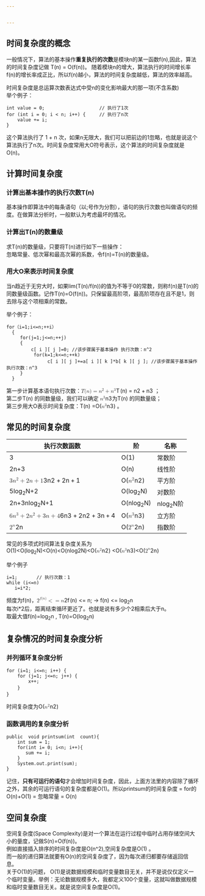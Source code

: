 ```yaml
---


---
```


<h2 id="时间复杂度的概念">时间复杂度的概念</h2>
<p>一般情况下，算法的基本操作<strong>重复执行的次数</strong>是模块n的某一函数f(n),因此，算法的时间复杂度记做 T(n) = O(f(n))。 随着模块n的增大，算法执行的时间增长率f(n)的增长率成正比，所以f(n)越小，算法的时间复杂度越低，算法的效率越高。</p>
<p>时间复杂度是总运算次数表达式中受n的变化影响最大的那一项(不含系数)<br>
举个例子：</p>
<pre><code>int value = 0;                    // 执行了1次
for (int i = 0; i &lt; n; i++) {     // 执行了n次
    value += i;
}
</code></pre>
<p>这个算法执行了 1 + n 次，如果n无限大，我们可以把前边的1忽略，也就是说这个算法执行了n次。时间复杂度常用大O符号表示，这个算法的时间复杂度就是O(n)。</p>
<h2 id="计算时间复杂度">计算时间复杂度</h2>
<h3 id="计算出基本操作的执行次数tn">计算出基本操作的执行次数T(n)</h3>
<p>基本操作即算法中的每条语句（以;号作为分割），语句的执行次数也叫做语句的频度。在做算法分析时，一般默认为考虑最坏的情况。</p>
<h3 id="计算出tn的数量级">计算出T(n)的数量级</h3>
<p>求T(n)的数量级，只要将T(n)进行如下一些操作：<br>
忽略常量、低次幂和最高次幂的系数，令f(n)=T(n)的数量级。</p>
<h3 id="用大o来表示时间复杂度">用大O来表示时间复杂度</h3>
<p>当n趋近于无穷大时，如果lim(T(n)/f(n))的值为不等于0的常数，则称f(n)是T(n)的同数量级函数。记作T(n)=O(f(n))。只保留最高阶项，最高阶项存在且不是1，则去除与这个项相乘的常数。</p>
<p>举个例子：</p>
<pre><code>for（i=1;i&lt;=n;++i）
  {
     for(j=1;j&lt;=n;++j)
     {
         c[ i ][ j ]=0; //该步骤属于基本操作 执行次数：n^2
          for(k=1;k&lt;=n;++k)
               c[ i ][ j ]+=a[ i ][ k ]*b[ k ][ j ]; //该步骤属于基本操作 执行次数：n^3
     }
  }
</code></pre>
<p>第一步计算基本语句执行次数：<span class="katex--inline"><span class="katex"><span class="katex-mathml"><math><semantics><mrow><mi>T</mi><mo stretchy="false">(</mo><mi>n</mi><mo stretchy="false">)</mo><mo>=</mo><msup><mi>n</mi><mn>2</mn></msup><mo>+</mo><msup><mi>n</mi><mn>3</mn></msup></mrow><annotation encoding="application/x-tex">T(n) = n^{2}+n^{3}</annotation></semantics></math></span><span class="katex-html" aria-hidden="true"><span class="base"><span class="strut" style="height: 1em; vertical-align: -0.25em;"></span><span class="mord mathdefault" style="margin-right: 0.13889em;">T</span><span class="mopen">(</span><span class="mord mathdefault">n</span><span class="mclose">)</span><span class="mspace" style="margin-right: 0.277778em;"></span><span class="mrel">=</span><span class="mspace" style="margin-right: 0.277778em;"></span></span><span class="base"><span class="strut" style="height: 0.897438em; vertical-align: -0.08333em;"></span><span class="mord"><span class="mord mathdefault">n</span><span class="msupsub"><span class="vlist-t"><span class="vlist-r"><span class="vlist" style="height: 0.814108em;"><span class="" style="top: -3.063em; margin-right: 0.05em;"><span class="pstrut" style="height: 2.7em;"></span><span class="sizing reset-size6 size3 mtight"><span class="mord mtight"><span class="mord mtight">2</span></span></span></span></span></span></span></span></span><span class="mspace" style="margin-right: 0.222222em;"></span><span class="mbin">+</span><span class="mspace" style="margin-right: 0.222222em;"></span></span><span class="base"><span class="strut" style="height: 0.814108em; vertical-align: 0em;"></span><span class="mord"><span class="mord mathdefault">n</span><span class="msupsub"><span class="vlist-t"><span class="vlist-r"><span class="vlist" style="height: 0.814108em;"><span class="" style="top: -3.063em; margin-right: 0.05em;"><span class="pstrut" style="height: 2.7em;"></span><span class="sizing reset-size6 size3 mtight"><span class="mord mtight"><span class="mord mtight">3</span></span></span></span></span></span></span></span></span></span></span></span></span> ；<br>
第二步T(n) 的同数量级，我们可以确定 <span class="katex--inline"><span class="katex"><span class="katex-mathml"><math><semantics><mrow><msup><mi>n</mi><mn>3</mn></msup></mrow><annotation encoding="application/x-tex">n^{3}</annotation></semantics></math></span><span class="katex-html" aria-hidden="true"><span class="base"><span class="strut" style="height: 0.814108em; vertical-align: 0em;"></span><span class="mord"><span class="mord mathdefault">n</span><span class="msupsub"><span class="vlist-t"><span class="vlist-r"><span class="vlist" style="height: 0.814108em;"><span class="" style="top: -3.063em; margin-right: 0.05em;"><span class="pstrut" style="height: 2.7em;"></span><span class="sizing reset-size6 size3 mtight"><span class="mord mtight"><span class="mord mtight">3</span></span></span></span></span></span></span></span></span></span></span></span></span>为T(n) 的同数量级；<br>
第三步用大O表示时间复杂度：T(n) =O(<span class="katex--inline"><span class="katex"><span class="katex-mathml"><math><semantics><mrow><msup><mi>n</mi><mn>3</mn></msup></mrow><annotation encoding="application/x-tex">n^{3}</annotation></semantics></math></span><span class="katex-html" aria-hidden="true"><span class="base"><span class="strut" style="height: 0.814108em; vertical-align: 0em;"></span><span class="mord"><span class="mord mathdefault">n</span><span class="msupsub"><span class="vlist-t"><span class="vlist-r"><span class="vlist" style="height: 0.814108em;"><span class="" style="top: -3.063em; margin-right: 0.05em;"><span class="pstrut" style="height: 2.7em;"></span><span class="sizing reset-size6 size3 mtight"><span class="mord mtight"><span class="mord mtight">3</span></span></span></span></span></span></span></span></span></span></span></span></span>) 。</p>
<h2 id="常见的时间复杂度">常见的时间复杂度</h2>

<table>
<thead>
<tr>
<th>执行次数函数</th>
<th>阶</th>
<th>名称</th>
</tr>
</thead>
<tbody>
<tr>
<td>3</td>
<td>O(1)</td>
<td>常数阶</td>
</tr>
<tr>
<td>2n+3</td>
<td>O(n)</td>
<td>线性阶</td>
</tr>
<tr>
<td><span class="katex--inline"><span class="katex"><span class="katex-mathml"><math><semantics><mrow><mn>3</mn><msup><mi>n</mi><mn>2</mn></msup><mo>+</mo><mn>2</mn><mi>n</mi><mo>+</mo><mn>1</mn></mrow><annotation encoding="application/x-tex">3n^{2}+2n+1</annotation></semantics></math></span><span class="katex-html" aria-hidden="true"><span class="base"><span class="strut" style="height: 0.897438em; vertical-align: -0.08333em;"></span><span class="mord">3</span><span class="mord"><span class="mord mathdefault">n</span><span class="msupsub"><span class="vlist-t"><span class="vlist-r"><span class="vlist" style="height: 0.814108em;"><span class="" style="top: -3.063em; margin-right: 0.05em;"><span class="pstrut" style="height: 2.7em;"></span><span class="sizing reset-size6 size3 mtight"><span class="mord mtight"><span class="mord mtight">2</span></span></span></span></span></span></span></span></span><span class="mspace" style="margin-right: 0.222222em;"></span><span class="mbin">+</span><span class="mspace" style="margin-right: 0.222222em;"></span></span><span class="base"><span class="strut" style="height: 0.72777em; vertical-align: -0.08333em;"></span><span class="mord">2</span><span class="mord mathdefault">n</span><span class="mspace" style="margin-right: 0.222222em;"></span><span class="mbin">+</span><span class="mspace" style="margin-right: 0.222222em;"></span></span><span class="base"><span class="strut" style="height: 0.64444em; vertical-align: 0em;"></span><span class="mord">1</span></span></span></span></span></td>
<td>O(<span class="katex--inline"><span class="katex"><span class="katex-mathml"><math><semantics><mrow><msup><mi>n</mi><mn>2</mn></msup></mrow><annotation encoding="application/x-tex">n^{2}</annotation></semantics></math></span><span class="katex-html" aria-hidden="true"><span class="base"><span class="strut" style="height: 0.814108em; vertical-align: 0em;"></span><span class="mord"><span class="mord mathdefault">n</span><span class="msupsub"><span class="vlist-t"><span class="vlist-r"><span class="vlist" style="height: 0.814108em;"><span class="" style="top: -3.063em; margin-right: 0.05em;"><span class="pstrut" style="height: 2.7em;"></span><span class="sizing reset-size6 size3 mtight"><span class="mord mtight"><span class="mord mtight">2</span></span></span></span></span></span></span></span></span></span></span></span></span>)</td>
<td>平方阶</td>
</tr>
<tr>
<td>5log<sub>2</sub>N+2</td>
<td>O(log<sub>2</sub>N)</td>
<td>对数阶</td>
</tr>
<tr>
<td>2n+3nlog<sub>2</sub>N+1</td>
<td>O(nlog<sub>2</sub>N)</td>
<td>nlog<sub>2</sub>N阶</td>
</tr>
<tr>
<td><span class="katex--inline"><span class="katex"><span class="katex-mathml"><math><semantics><mrow><mn>6</mn><msup><mi>n</mi><mn>3</mn></msup><mo>+</mo><mn>2</mn><msup><mi>n</mi><mn>2</mn></msup><mo>+</mo><mn>3</mn><mi>n</mi><mo>+</mo><mn>4</mn></mrow><annotation encoding="application/x-tex">6n^{3}+2n^{2}+3n+4</annotation></semantics></math></span><span class="katex-html" aria-hidden="true"><span class="base"><span class="strut" style="height: 0.897438em; vertical-align: -0.08333em;"></span><span class="mord">6</span><span class="mord"><span class="mord mathdefault">n</span><span class="msupsub"><span class="vlist-t"><span class="vlist-r"><span class="vlist" style="height: 0.814108em;"><span class="" style="top: -3.063em; margin-right: 0.05em;"><span class="pstrut" style="height: 2.7em;"></span><span class="sizing reset-size6 size3 mtight"><span class="mord mtight"><span class="mord mtight">3</span></span></span></span></span></span></span></span></span><span class="mspace" style="margin-right: 0.222222em;"></span><span class="mbin">+</span><span class="mspace" style="margin-right: 0.222222em;"></span></span><span class="base"><span class="strut" style="height: 0.897438em; vertical-align: -0.08333em;"></span><span class="mord">2</span><span class="mord"><span class="mord mathdefault">n</span><span class="msupsub"><span class="vlist-t"><span class="vlist-r"><span class="vlist" style="height: 0.814108em;"><span class="" style="top: -3.063em; margin-right: 0.05em;"><span class="pstrut" style="height: 2.7em;"></span><span class="sizing reset-size6 size3 mtight"><span class="mord mtight"><span class="mord mtight">2</span></span></span></span></span></span></span></span></span><span class="mspace" style="margin-right: 0.222222em;"></span><span class="mbin">+</span><span class="mspace" style="margin-right: 0.222222em;"></span></span><span class="base"><span class="strut" style="height: 0.72777em; vertical-align: -0.08333em;"></span><span class="mord">3</span><span class="mord mathdefault">n</span><span class="mspace" style="margin-right: 0.222222em;"></span><span class="mbin">+</span><span class="mspace" style="margin-right: 0.222222em;"></span></span><span class="base"><span class="strut" style="height: 0.64444em; vertical-align: 0em;"></span><span class="mord">4</span></span></span></span></span></td>
<td>O(<span class="katex--inline"><span class="katex"><span class="katex-mathml"><math><semantics><mrow><msup><mi>n</mi><mn>3</mn></msup></mrow><annotation encoding="application/x-tex">n^{3}</annotation></semantics></math></span><span class="katex-html" aria-hidden="true"><span class="base"><span class="strut" style="height: 0.814108em; vertical-align: 0em;"></span><span class="mord"><span class="mord mathdefault">n</span><span class="msupsub"><span class="vlist-t"><span class="vlist-r"><span class="vlist" style="height: 0.814108em;"><span class="" style="top: -3.063em; margin-right: 0.05em;"><span class="pstrut" style="height: 2.7em;"></span><span class="sizing reset-size6 size3 mtight"><span class="mord mtight"><span class="mord mtight">3</span></span></span></span></span></span></span></span></span></span></span></span></span>)</td>
<td>立方阶</td>
</tr>
<tr>
<td><span class="katex--inline"><span class="katex"><span class="katex-mathml"><math><semantics><mrow><msup><mn>2</mn><mi>n</mi></msup></mrow><annotation encoding="application/x-tex">2^{n}</annotation></semantics></math></span><span class="katex-html" aria-hidden="true"><span class="base"><span class="strut" style="height: 0.664392em; vertical-align: 0em;"></span><span class="mord"><span class="mord">2</span><span class="msupsub"><span class="vlist-t"><span class="vlist-r"><span class="vlist" style="height: 0.664392em;"><span class="" style="top: -3.063em; margin-right: 0.05em;"><span class="pstrut" style="height: 2.7em;"></span><span class="sizing reset-size6 size3 mtight"><span class="mord mtight"><span class="mord mathdefault mtight">n</span></span></span></span></span></span></span></span></span></span></span></span></span></td>
<td>O(<span class="katex--inline"><span class="katex"><span class="katex-mathml"><math><semantics><mrow><msup><mn>2</mn><mi>n</mi></msup></mrow><annotation encoding="application/x-tex">2^{n}</annotation></semantics></math></span><span class="katex-html" aria-hidden="true"><span class="base"><span class="strut" style="height: 0.664392em; vertical-align: 0em;"></span><span class="mord"><span class="mord">2</span><span class="msupsub"><span class="vlist-t"><span class="vlist-r"><span class="vlist" style="height: 0.664392em;"><span class="" style="top: -3.063em; margin-right: 0.05em;"><span class="pstrut" style="height: 2.7em;"></span><span class="sizing reset-size6 size3 mtight"><span class="mord mtight"><span class="mord mathdefault mtight">n</span></span></span></span></span></span></span></span></span></span></span></span></span>)</td>
<td>指数阶</td>
</tr>
</tbody>
</table><p>常见的多项式时间算法复杂度关系为<br>
O(1)&lt;O(log<sub>2</sub>N)&lt;O(n)&lt;O(nlog2N)&lt;O(<span class="katex--inline"><span class="katex"><span class="katex-mathml"><math><semantics><mrow><msup><mi>n</mi><mn>2</mn></msup></mrow><annotation encoding="application/x-tex">n^{2}</annotation></semantics></math></span><span class="katex-html" aria-hidden="true"><span class="base"><span class="strut" style="height: 0.814108em; vertical-align: 0em;"></span><span class="mord"><span class="mord mathdefault">n</span><span class="msupsub"><span class="vlist-t"><span class="vlist-r"><span class="vlist" style="height: 0.814108em;"><span class="" style="top: -3.063em; margin-right: 0.05em;"><span class="pstrut" style="height: 2.7em;"></span><span class="sizing reset-size6 size3 mtight"><span class="mord mtight"><span class="mord mtight">2</span></span></span></span></span></span></span></span></span></span></span></span></span>) &lt;O(<span class="katex--inline"><span class="katex"><span class="katex-mathml"><math><semantics><mrow><msup><mi>n</mi><mn>3</mn></msup></mrow><annotation encoding="application/x-tex">n^{3}</annotation></semantics></math></span><span class="katex-html" aria-hidden="true"><span class="base"><span class="strut" style="height: 0.814108em; vertical-align: 0em;"></span><span class="mord"><span class="mord mathdefault">n</span><span class="msupsub"><span class="vlist-t"><span class="vlist-r"><span class="vlist" style="height: 0.814108em;"><span class="" style="top: -3.063em; margin-right: 0.05em;"><span class="pstrut" style="height: 2.7em;"></span><span class="sizing reset-size6 size3 mtight"><span class="mord mtight"><span class="mord mtight">3</span></span></span></span></span></span></span></span></span></span></span></span></span>)&lt;O(<span class="katex--inline"><span class="katex"><span class="katex-mathml"><math><semantics><mrow><msup><mn>2</mn><mi>n</mi></msup></mrow><annotation encoding="application/x-tex">2^{n}</annotation></semantics></math></span><span class="katex-html" aria-hidden="true"><span class="base"><span class="strut" style="height: 0.664392em; vertical-align: 0em;"></span><span class="mord"><span class="mord">2</span><span class="msupsub"><span class="vlist-t"><span class="vlist-r"><span class="vlist" style="height: 0.664392em;"><span class="" style="top: -3.063em; margin-right: 0.05em;"><span class="pstrut" style="height: 2.7em;"></span><span class="sizing reset-size6 size3 mtight"><span class="mord mtight"><span class="mord mathdefault mtight">n</span></span></span></span></span></span></span></span></span></span></span></span></span>)</p>
<p>举个例子</p>
<pre><code>i=1;       // 执行次数：1
while (i&lt;=n)
   i=i*2;  
</code></pre>
<p>频度为f(n)，<span class="katex--inline"><span class="katex"><span class="katex-mathml"><math><semantics><mrow><msup><mn>2</mn><mrow><mi>f</mi><mo stretchy="false">(</mo><mi>n</mi><mo stretchy="false">)</mo></mrow></msup><mo>&lt;</mo><mo>=</mo><mi>n</mi></mrow><annotation encoding="application/x-tex">2^{f(n)}&lt;=n</annotation></semantics></math></span><span class="katex-html" aria-hidden="true"><span class="base"><span class="strut" style="height: 0.9271em; vertical-align: -0.0391em;"></span><span class="mord"><span class="mord">2</span><span class="msupsub"><span class="vlist-t"><span class="vlist-r"><span class="vlist" style="height: 0.888em;"><span class="" style="top: -3.063em; margin-right: 0.05em;"><span class="pstrut" style="height: 2.7em;"></span><span class="sizing reset-size6 size3 mtight"><span class="mord mtight"><span class="mord mathdefault mtight" style="margin-right: 0.10764em;">f</span><span class="mopen mtight">(</span><span class="mord mathdefault mtight">n</span><span class="mclose mtight">)</span></span></span></span></span></span></span></span></span><span class="mspace" style="margin-right: 0.277778em;"></span><span class="mrel">&lt;</span></span><span class="base"><span class="strut" style="height: 0.36687em; vertical-align: 0em;"></span><span class="mrel">=</span><span class="mspace" style="margin-right: 0.277778em;"></span></span><span class="base"><span class="strut" style="height: 0.43056em; vertical-align: 0em;"></span><span class="mord mathdefault">n</span></span></span></span></span>; -&gt; f(n) &lt;= log<sub>2</sub>n<br>
每次i*2后，距离结束循环更近了。也就是说有多少个2相乘后大于n。<br>
取最大值f(n)=log<sub>2</sub>n , T(n)=O(log<sub>2</sub>n)</p>
<h2 id="复杂情况的时间复杂度分析">复杂情况的时间复杂度分析</h2>
<h3 id="并列循环复杂度分析">并列循环复杂度分析</h3>
<pre><code>for (i=1; i&lt;=n; i++) {
	for (j=1; j&lt;=n; j++) {
		x++; 
	}　　 
}　　
</code></pre>
<p>时间复杂度为O(<span class="katex--inline"><span class="katex"><span class="katex-mathml"><math><semantics><mrow><msup><mi>n</mi><mn>2</mn></msup></mrow><annotation encoding="application/x-tex">n^{2}</annotation></semantics></math></span><span class="katex-html" aria-hidden="true"><span class="base"><span class="strut" style="height: 0.814108em; vertical-align: 0em;"></span><span class="mord"><span class="mord mathdefault">n</span><span class="msupsub"><span class="vlist-t"><span class="vlist-r"><span class="vlist" style="height: 0.814108em;"><span class="" style="top: -3.063em; margin-right: 0.05em;"><span class="pstrut" style="height: 2.7em;"></span><span class="sizing reset-size6 size3 mtight"><span class="mord mtight"><span class="mord mtight">2</span></span></span></span></span></span></span></span></span></span></span></span></span>)</p>
<h3 id="函数调用的复杂度分析">函数调用的复杂度分析</h3>
<pre><code>public  void printsum(int  count){
    int sum = 1;
    for(int i= 0; i&lt;n; i++){
       sum += i;
    }   
    System.out.print(sum);
}
</code></pre>
<p>记住，<strong>只有可运行的语句</strong>才会增加时间复杂度，因此，上面方法里的内容除了循环之外，其余的可运行语句的复杂度都是O(1)。所以printsum的时间复杂度 = for的O(n)+O(1) = 忽略常量 = O(n)</p>
<h2 id="空间复杂度">空间复杂度</h2>
<p>空间复杂度(Space Complexity)是对一个算法在运行过程中临时占用存储空间大小的量度，记做S(n)=O(f(n))。<br>
例如直接插入排序的时间复杂度是O(n^2),空间复杂度是O(1) 。<br>
而一般的递归算法就要有O(n)的空间复杂度了，因为每次递归都要存储返回信息。<br>
关于O(1)的问题， O(1)是说数据规模和临时变量数目无关，并不是说仅仅定义一个临时变量。举例：无论数据规模多大，我都定义100个变量，这就叫做数据规模和临时变量数目无关。就是说空间复杂度是O(1)。</p>


